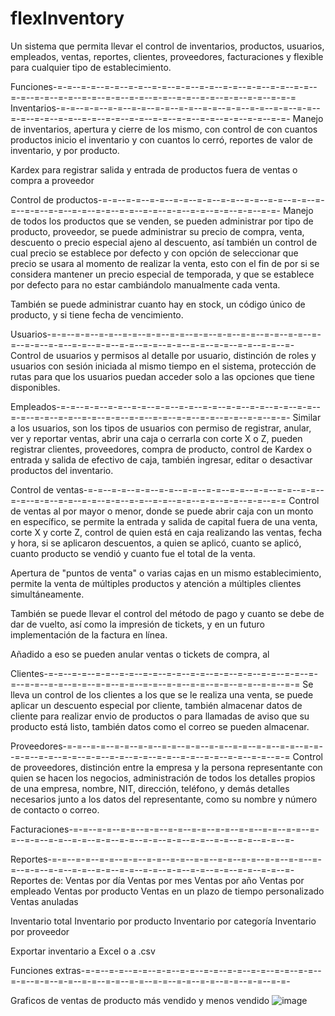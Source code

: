 # flexInventory
Un sistema que permita llevar el control de inventarios, productos, usuarios, empleados, ventas, reportes, clientes, proveedores, facturaciones y flexible para cualquier tipo de establecimiento.

Funciones-=-=--=-=--=-=--=-=--=-=--=-=--=-=--=-=--=-=--=-=--=-=--=-=--=-=--=-=--=-=--=-=--=-=--=-=--=-=--=-=--=-=--=-=--=-=-=
Inventarios-=-=--=-=--=-=--=-=--=-=--=-=--=-=--=-=--=-=--=-=--=-=--=-=--=-=--=-=--=-=--=-=--=-=--=-=--=-=--=-=--=-=--=-=--=-=-
Manejo de inventarios, apertura y cierre de los mismo, con control de con cuantos productos inicio el inventario y con cuantos lo cerró, reportes de valor de inventario, y por producto.

Kardex para registrar salida y entrada de productos fuera de ventas o compra a proveedor

Control de productos-=-=--=-=--=-=--=-=--=-=--=-=--=-=--=-=--=-=--=-=--=-=--=-=--=-=--=-=--=-=--=-=--=-=--=-=--=-=--=-=--=-=-
Manejo de todos los productos que se venden, se pueden administrar por tipo de producto, proveedor, se puede administrar su precio de compra, venta, descuento o precio especial ajeno al descuento, así también un control de cual precio se establece por defecto y con opción de seleccionar que precio se usara al momento de realizar la venta, esto con el fin de por si se considera mantener un precio especial de temporada, y que se establece por defecto para no estar cambiándolo manualmente cada venta.

También se puede administrar cuanto hay en stock, un código único de producto, y si tiene fecha de vencimiento.

Usuarios-=-=--=-=--=-=--=-=--=-=--=-=--=-=--=-=--=-=--=-=--=-=--=-=--=-=--=-=--=-=--=-=--=-=--=-=--=-=--=-=--=-=--=-=--=-=--=-
Control de usuarios y permisos al detalle por usuario, distinción de roles y usuarios con sesión iniciada al mismo tiempo en el sistema, protección de rutas para que los usuarios puedan acceder solo a las opciones que tiene disponibles.

Empleados-=-=--=-=--=-=--=-=--=-=--=-=--=-=--=-=--=-=--=-=--=-=--=-=--=-=--=-=--=-=--=-=--=-=--=-=--=-=--=-=--=-=--=-=--=-=-
Similar a los usuarios, son los tipos de usuarios con permiso de registrar, anular, ver y reportar ventas, abrir una caja o cerrarla con corte X o Z, pueden registrar clientes, proveedores, compra de producto, control de Kardex o entrada y salida de efectivo de caja, también ingresar, editar o desactivar productos del inventario.

Control de ventas-=-=--=-=--=-=--=-=--=-=--=-=--=-=--=-=--=-=--=-=--=-=--=-=--=-=--=-=--=-=--=-=--=-=--=-=--=-=--=-=--=-=--=-=
Control de ventas al por mayor o menor, donde se puede abrir caja con un monto en específico, se permite la entrada y salida de capital fuera de una venta, corte X y corte Z, control de quien está en caja realizando las ventas, fecha y hora, si se aplicaron descuentos, a quien se aplicó, cuanto se aplicó, cuanto producto se vendió y cuanto fue el total de la venta.

Apertura de "puntos de venta" o varias cajas en un mismo establecimiento, permite la venta de múltiples productos y atención a múltiples clientes simultáneamente.

También se puede llevar el control del método de pago y cuanto se debe de dar de vuelto, así como la impresión de tickets, y en un futuro implementación de la factura en línea.

Añadido a eso se pueden anular ventas o tickets de compra, al 

Clientes-=-=--=-=--=-=--=-=--=-=--=-=--=-=--=-=--=-=--=-=--=-=--=-=--=-=--=-=--=-=--=-=--=-=--=-=--=-=--=-=--=-=--=-=--=-=--=-=
Se lleva un control de los clientes a los que se le realiza una venta, se puede aplicar un descuento especial por cliente, también almacenar datos de cliente para realizar envio de productos o para llamadas de aviso que su producto está listo, también datos como el correo se pueden almacenar.

Proveedores-=-=--=-=--=-=--=-=--=-=--=-=--=-=--=-=--=-=--=-=--=-=--=-=--=-=--=-=--=-=--=-=--=-=--=-=--=-=--=-=--=-=--=-=--=-=
Control de proveedores, distinción entre la empresa y la persona representante con quien se hacen los negocios, administración de todos los detalles propios de una empresa, nombre, NIT, dirección, teléfono, y demás detalles necesarios junto a los datos del representante, como su nombre y número de contacto o correo.

Facturaciones-=-=--=-=--=-=--=-=--=-=--=-=--=-=--=-=--=-=--=-=--=-=--=-=--=-=--=-=--=-=--=-=--=-=--=-=--=-=--=-=--=-=--=-=--=-

Reportes-=-=--=-=--=-=--=-=--=-=--=-=--=-=--=-=--=-=--=-=--=-=--=-=--=-=--=-=--=-=--=-=--=-=--=-=--=-=--=-=--=-=--=-=--=-=--=-
Reportes de:
Ventas por día
Ventas por mes
Ventas por año
Ventas por empleado
Ventas por producto
Ventas en un plazo de tiempo personalizado
Ventas anuladas

Inventario total
Inventario por producto
Inventario por categoría
Inventario por proveedor

Exportar inventario a Excel o a .csv

Funciones extras-=-=--=-=--=-=--=-=--=-=--=-=--=-=--=-=--=-=--=-=--=-=--=-=--=-=--=-=--=-=--=-=--=-=--=-=--=-=--=-=--=-=--=-=-

Graficos de ventas de producto más vendido y menos vendido
![image](https://github.com/user-attachments/assets/7c38fa8d-35c6-4513-94c4-8d2325444236)
